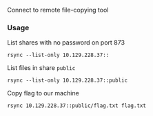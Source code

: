 Connect to remote file-copying tool

### Usage
List shares with no password on port 873
```shell
rsync --list-only 10.129.228.37::
```

List files in share `public`
```shell
rsync --list-only 10.129.228.37::public
```

Copy flag to our machine
```shell
rsync 10.129.228.37::public/flag.txt flag.txt
```
